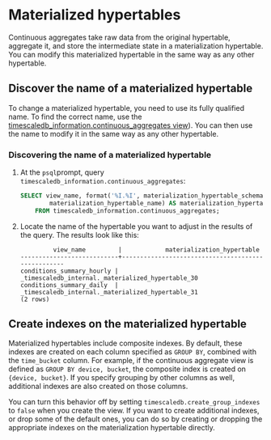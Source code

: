 # Materialized hypertables
Continuous aggregates take raw data from the original hypertable, aggregate it,
and store the intermediate state in a materialization hypertable. You can modify
this materialized hypertable in the same way as any other hypertable.

## Discover the name of a materialized hypertable
To change a materialized hypertable, you need to use its fully qualified
name. To find the correct name, use the
[timescaledb_information.continuous_aggregates view][api-continuous-aggregates-info]).
You can then use the name to modify it in the same way as any other hypertable.

<procedure>

### Discovering the name of a materialized hypertable
1.  At the `psql`prompt, query `timescaledb_information.continuous_aggregates`:
    ```sql
    SELECT view_name, format('%I.%I', materialization_hypertable_schema,
            materialization_hypertable_name) AS materialization_hypertable
        FROM timescaledb_information.continuous_aggregates;
    ```
1.  Locate the name of the hypertable you want to adjust in the results of the
    query. The results look like this:
    ```
             view_name         |            materialization_hypertable
    ---------------------------+---------------------------------------------------
    conditions_summary_hourly | _timescaledb_internal._materialized_hypertable_30
    conditions_summary_daily  | _timescaledb_internal._materialized_hypertable_31
    (2 rows)
    ```

</procedure>

## Create indexes on the materialized hypertable
Materialized hypertables include composite indexes. By default, these indexes
are created on each column specified as `GROUP BY`, combined with the
`time_bucket` column. For example, if the continuous aggregate view is defined
as `GROUP BY device, bucket`, the composite index is created on `{device,
bucket}`. If you specify grouping by other columns as well, additional indexes
are also created on those columns.

You can turn this behavior off by setting `timescaledb.create_group_indexes` to
`false` when you create the view. If you want to create additional indexes, or
drop some of the default ones, you can do so by creating or dropping the
appropriate indexes on the materialization hypertable directly.


[api-continuous-aggregates-info]: /api/:currentVersion:/informational-views/continuous_aggregates/
